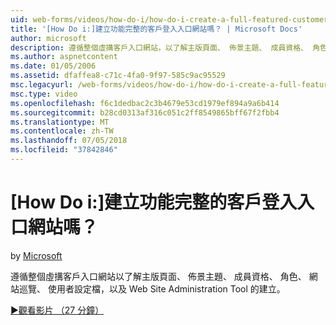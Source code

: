 ```yaml
---
uid: web-forms/videos/how-do-i/how-do-i-create-a-full-featured-customer-login-portal
title: '[How Do i:]建立功能完整的客戶登入入口網站嗎？ | Microsoft Docs'
author: microsoft
description: 遵循整個虛搆客戶入口網站，以了解主版頁面、 佈景主題、 成員資格、 角色、 網站巡覽、 使用者設定檔，建立和...
ms.author: aspnetcontent
ms.date: 01/05/2006
ms.assetid: dfaffea8-c71c-4fa0-9f97-585c9ac95529
msc.legacyurl: /web-forms/videos/how-do-i/how-do-i-create-a-full-featured-customer-login-portal
msc.type: video
ms.openlocfilehash: f6c1dedbac2c3b4679e53cd1979ef894a9a6b414
ms.sourcegitcommit: b28cd0313af316c051c2ff8549865bff67f2fbb4
ms.translationtype: MT
ms.contentlocale: zh-TW
ms.lasthandoff: 07/05/2018
ms.locfileid: "37842846"
---
```

<a name="how-do-i-create-a-full-featured-customer-login-portal"></a>[How Do i:]建立功能完整的客戶登入入口網站嗎？
====================
by [Microsoft](https://github.com/microsoft)

遵循整個虛搆客戶入口網站以了解主版頁面、 佈景主題、 成員資格、 角色、 網站巡覽、 使用者設定檔，以及 Web Site Administration Tool 的建立。

[&#9654;觀看影片 （27 分鐘）](https://channel9.msdn.com/Blogs/ASP-NET-Site-Videos/how-do-i-create-a-full-featured-customer-login-portal)
